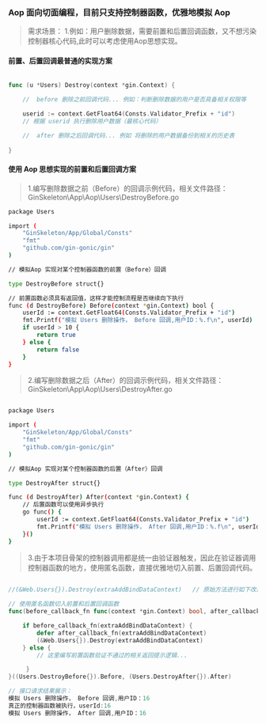 ### Aop 面向切面编程，目前只支持控制器函数，优雅地模拟 Aop    
> 需求场景：
> 1.例如：用户删除数据，需要前置和后置回调函数，又不想污染控制器核心代码,此时可以考虑使用Aop思想实现。   

#### 前置、后置回调最普通的实现方案    
```go  

func (u *Users) Destroy(context *gin.Context) {
    
    //  before 删除之前回调代码... 例如：判断删除数据的用户是否具备相关权限等

	userid := context.GetFloat64(Consts.Validator_Prefix + "id")
    // 根据 userid 执行删除用户数据（最核心代码）

    //  after 删除之后回调代码... 例如 将删除的用户数据备份到相关的历史表
  
}

```

####  使用 Aop 思想实现的前置和后置回调方案  
>   1.编写删除数据之前（Before）的回调示例代码，相关文件路径：GinSkeleton\App\Aop\Users\DestroyBefore.go  

```bash
package Users

import (
	"GinSkeleton/App/Global/Consts"
	"fmt"
	"github.com/gin-gonic/gin"
)

// 模拟Aop 实现对某个控制器函数的前置（Before）回调

type DestroyBefore struct{}

// 前置函数必须具有返回值，这样才能控制流程是否继续向下执行
func (d DestroyBefore) Before(context *gin.Context) bool {
	userId := context.GetFloat64(Consts.Validator_Prefix + "id")
	fmt.Printf("模拟 Users 删除操作， Before 回调,用户ID：%.f\n", userId)
	if userId > 10 {
		return true
	} else {
		return false
	}
}

```
>   2.编写删除数据之后（After）的回调示例代码，相关文件路径：GinSkeleton\App\Aop\Users\DestroyAfter.go  

```bash

package Users

import (
	"GinSkeleton/App/Global/Consts"
	"fmt"
	"github.com/gin-gonic/gin"
)

// 模拟Aop 实现对某个控制器函数的后置（After）回调

type DestroyAfter struct{}

func (d DestroyAfter) After(context *gin.Context) {
	// 后置函数可以使用异步执行
	go func() {
		userId := context.GetFloat64(Consts.Validator_Prefix + "id")
		fmt.Printf("模拟 Users 删除操作， After 回调,用户ID：%.f\n", userId)
	}()
}


```

>   3.由于本项目骨架的控制器调用都是统一由验证器触发，因此在验证器调用控制器函数的地方，使用匿名函数，直接优雅地切入前置、后置回调代码。  
```go  
         
//(&Web.Users{}).Destroy(extraAddBindDataContext)   // 原始方法进行如下改造  

// 使用匿名函数切入前置和后置回调函数  
func(before_callback_fn func(context *gin.Context) bool, after_callback_fn func(context *gin.Context)) {

    if before_callback_fn(extraAddBindDataContext) {
        defer after_callback_fn(extraAddBindDataContext)
        (&Web.Users{}).Destroy(extraAddBindDataContext)
    } else {
        // 这里编写前置函数验证不通过的相关返回提示逻辑...

     }
}((Users.DestroyBefore{}).Before, (Users.DestroyAfter{}).After)

// 接口请求结果展示：
模拟 Users 删除操作， Before 回调,用户ID：16
真正的控制器函数被执行，userId:16
模拟 Users 删除操作， After 回调,用户ID：16
``` 


